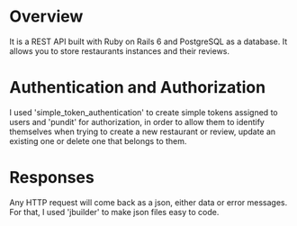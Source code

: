 # Overview
It is a REST API built with Ruby on Rails 6 and PostgreSQL as a database. It allows you to store restaurants instances and their reviews.

# Authentication and Authorization
I used 'simple_token_authentication' to create simple tokens assigned to users and 'pundit' for authorization, in order to allow them to identify themselves when trying to create a new restaurant or review, update an existing one or delete one that belongs to them.

# Responses
Any HTTP request will come back as a json, either data or error messages. For that, I used 'jbuilder' to make json files easy to code.
